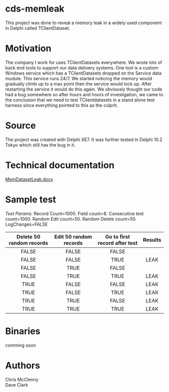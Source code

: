 # cds-memleak
This project was done to reveal a memory leak in a widely used component in Delphi called TClientDataset.  

# Motivation
The company I work for uses TClientDatasets everywhere.  We wrote lots of back end tools to support our data delivery systems.  One tool is a custom Windows service which has a TClientDatasets dropped on the Service data module.  This service runs 24/7.  We started noticing the memory would gradually climb up to a max point then the service would lock up.  After restarting the service it would do this again.  We obviously thought our code had a bug somewhere so after hours and hours of investigation, we came to the conclusion that we need to test TClientdatasets in a stand alone test harness since everything pointed to this as the culprit.

# Source
The project was created with Delphi XE7.  It was further tested in Delphi 10.2 Tokyo which still has the bug in it.

# Technical documentation
[MemDatasetLeak.docx](./Documentation/MemDatasetLeak.docx)

# Sample test
*Test Params:* Record Count=1000. Field count=8.  Consecutive test count=1000.  Random Edit count=50. 
Random Delete count=50. LogChanges=FALSE

 Delete 50 random records | Edit 50 random records | Go to first record after test | Results           
 :--------------: | :--------------: | :-------------------: | :---------: 
 FALSE | FALSE | FALSE
 FALSE | FALSE | TRUE | LEAK
 FALSE | TRUE | FALSE |            
 FALSE | TRUE | TRUE | LEAK     
 TRUE | FALSE | FALSE | LEAK     
 TRUE | FALSE | TRUE | LEAK     
 TRUE | TRUE | FALSE | LEAK     
 TRUE | TRUE | TRUE | LEAK     

# Binaries
comming soon

# Authors
Chris McClenny<br>
Dave Clark
